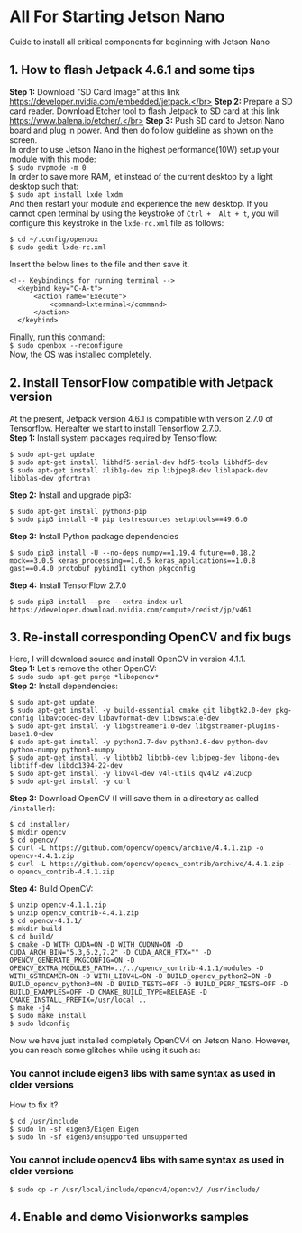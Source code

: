 # All For Starting Jetson Nano
Guide to install all critical components for beginning with Jetson Nano
## 1. How to flash Jetpack 4.6.1 and some tips
**Step 1:** Download "SD Card Image" at this link https://developer.nvidia.com/embedded/jetpack.</br>
**Step 2:** Prepare a SD card reader. Download Etcher tool to flash Jetpack to SD card at this link https://www.balena.io/etcher/.</br>
**Step 3:** Push SD card to Jetson Nano board and plug in power. And then do follow guideline as shown on the screen.</br>
In order to use Jetson Nano in the highest performance(10W) setup your module with this mode:</br>
`$ sudo nvpmode -m 0`</br>
In order to save more RAM, let instead of the current desktop by a light desktop such that:</br>
`$ sudo apt install lxde lxdm`</br>
And then restart your module and experience the new desktop.
If you cannot open terminal by using the keystroke of `Ctrl +  Alt + t`, you will configure this keystroke in the `lxde-rc.xml` file as follows:</br>
```
$ cd ~/.config/openbox
$ sudo gedit lxde-rc.xml
```
Insert the below lines to the file and then save it.</br>
```
<!-- Keybindings for running terminal -->
  <keybind key="C-A-t">
      <action name="Execute">
          <command>lxterminal</command>
      </action>
  </keybind>
```
Finally, run this conmand:</br>
`$ sudo openbox --reconfigure`</br>
Now, the OS was installed completely.
## 2. Install TensorFlow compatible with Jetpack version
At the present, Jetpack version 4.6.1 is compatible with version 2.7.0 of Tensorflow. Hereafter we start to install Tensorflow 2.7.0.</br>
**Step 1:** Install system packages required by Tensorflow:
```
$ sudo apt-get update
$ sudo apt-get install libhdf5-serial-dev hdf5-tools libhdf5-dev
$ sudo apt-get install zlib1g-dev zip libjpeg8-dev liblapack-dev libblas-dev gfortran
```
**Step 2:** Install and upgrade pip3:
```
$ sudo apt-get install python3-pip
$ sudo pip3 install -U pip testresources setuptools==49.6.0
```
**Step 3:** Install Python package dependencies
```
$ sudo pip3 install -U --no-deps numpy==1.19.4 future==0.18.2 mock==3.0.5 keras_processing==1.0.5 keras_applications==1.0.8 gast==0.4.0 protobuf pybind11 cython pkgconfig
```
**Step 4:** Install TensorFlow 2.7.0
```
$ sudo pip3 install --pre --extra-index-url https://developer.download.nvidia.com/compute/redist/jp/v461
```
## 3. Re-install corresponding OpenCV and fix bugs
Here, I will download source and install OpenCV in version 4.1.1. </br>
**Step 1:** Let's remove the other OpenCV:</br>
`$ sudo sudo apt-get purge *libopencv*`</br>
**Step 2:** Install dependencies:</br>
```
$ sudo apt-get update
$ sudo apt-get install -y build-essential cmake git libgtk2.0-dev pkg-config libavcodec-dev libavformat-dev libswscale-dev
$ sudo apt-get install -y libgstreamer1.0-dev libgstreamer-plugins-base1.0-dev
$ sudo apt-get install -y python2.7-dev python3.6-dev python-dev python-numpy python3-numpy
$ sudo apt-get install -y libtbb2 libtbb-dev libjpeg-dev libpng-dev libtiff-dev libdc1394-22-dev
$ sudo apt-get install -y libv4l-dev v4l-utils qv4l2 v4l2ucp
$ sudo apt-get install -y curl
```
**Step 3:** Download OpenCV (I will save them in a directory as called `/installer`):</br>
```
$ cd installer/
$ mkdir opencv
$ cd opencv/
$ curl -L https://github.com/opencv/opencv/archive/4.4.1.zip -o opencv-4.4.1.zip
$ curl -L https://github.com/opencv/opencv_contrib/archive/4.4.1.zip -o opencv_contrib-4.4.1.zip
```
**Step 4:** Build OpenCV:</br>
```
$ unzip opencv-4.1.1.zip
$ unzip opencv_contrib-4.4.1.zip
$ cd opencv-4.1.1/
$ mkdir build
$ cd build/
$ cmake -D WITH_CUDA=ON -D WITH_CUDNN=ON -D CUDA_ARCH_BIN="5.3,6.2,7.2" -D CUDA_ARCH_PTX="" -D OPENCV_GENERATE_PKGCONFIG=ON -D OPENCV_EXTRA_MODULES_PATH=../../opencv_contrib-4.1.1/modules -D WITH_GSTREAMER=ON -D WITH_LIBV4L=ON -D BUILD_opencv_python2=ON -D BUILD_opencv_python3=ON -D BUILD_TESTS=OFF -D BUILD_PERF_TESTS=OFF -D BUILD_EXAMPLES=OFF -D CMAKE_BUILD_TYPE=RELEASE -D CMAKE_INSTALL_PREFIX=/usr/local ..
$ make -j4
$ sudo make install
$ sudo ldconfig
```
Now we have just installed completely OpenCV4 on Jetson Nano. However, you can reach some glitches while using it such as:</br>
### You cannot include eigen3 libs with same syntax as used in older versions</br>
How  to fix it?</br>
```
$ cd /usr/include
$ sudo ln -sf eigen3/Eigen Eigen
$ sudo ln -sf eigen3/unsupported unsupported
```
### You cannot include opencv4 libs with same syntax as used in older versions</br>
```
$ sudo cp -r /usr/local/include/opencv4/opencv2/ /usr/include/
```
## 4. Enable and demo Visionworks samples

